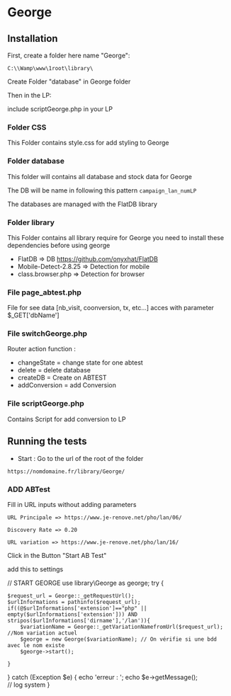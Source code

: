# George

## Installation

First, create a folder here name "George":

```
C:\\Wamp\www\1root\library\
```

Create Folder "database" in George folder

Then in the LP:

include scriptGeorge.php in your LP

### Folder CSS

This Folder contains style.css for add styling to George

### Folder database

This folder will contains all database and stock data for George

The DB will be name in following this pattern `campaign_lan_numLP`

The databases are managed with the FlatDB library

### Folder library

This Folder contains all library require for George
you need to install these dependencies before using george

- FlatDB => DB https://github.com/onyxhat/FlatDB
- Mobile-Detect-2.8.25 => Detection for mobile
- class.browser.php => Detection for browser

### File page_abtest.php

File for see data [nb_visit, coonversion, tx, etc...]
acces with parameter $\_GET['dbName']

### File switchGeorge.php

Router action function :

- changeState = change state for one abtest
- delete = delete database
- createDB = Create on ABTEST
- addConversion = add Conversion

### File scriptGeorge.php

Contains Script for add conversion to LP

## Running the tests

- Start : Go to the url of the root of the folder

```
https://nomdomaine.fr/library/George/
```

### ADD ABTest

Fill in URL inputs without adding parameters

```
URL Principale => https://www.je-renove.net/pho/lan/06/

Discovery Rate => 0.20

URL variation => https://www.je-renove.net/pho/lan/16/
```

Click in the Button "Start AB Test"

add this to settings

// START GEORGE
use library\George as george;
try {

    $request_url = George::_getRequestUrl();
    $urlInformations = pathinfo($request_url);
    if((@$urlInformations['extension']=="php" || empty($urlInformations['extension'])) AND stripos($urlInformations['dirname'],'/lan')){
        $variationName = George::_getVariationNamefromUrl($request_url); //Nom variation actuel
        $george = new George($variationName); // On vérifie si une bdd avec le nom existe
        $george->start();

    }

} catch (Exception $e) {
echo 'erreur : ';
echo $e->getMessage();  
 // log system
}
